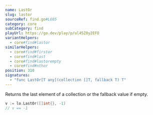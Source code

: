 ```yaml
---
name: LastOr
slug: lastor
sourceRef: find.go#L605
category: core
subCategory: find
playUrl: https://go.dev/play/p/ul45Z0y2EFO
variantHelpers:
  - core#find#lastor
similarHelpers:
  - core#find#firstor
  - core#find#last
  - core#find#lastorempty
  - core#find#nthor
position: 310
signatures:
  - "func LastOr[T any](collection []T, fallback T) T"
---
```


Returns the last element of a collection or the fallback value if empty.

```go
v := lo.LastOr([]int{}, -1)
// v == -1
```


